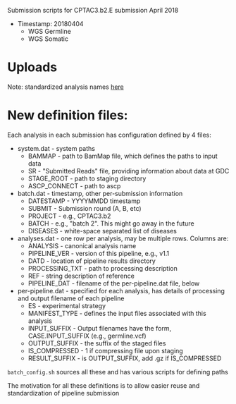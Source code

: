 Submission scripts for CPTAC3.b2.E submission April 2018

* Timestamp: 20180404
  * WGS Germline
  * WGS Somatic

# Uploads

Note: standardized analysis names [here][1]

[1]: https://docs.google.com/spreadsheets/d/1Q0GdJpyqJAJBAwk7VkI0Jbqtyldnm4qRjwLjxgLLxRE/edit#gid=1202137727

# New definition files:

Each analysis in each submission has configuration defined by 4 files:
* system.dat - system paths
  * BAMMAP - path to BamMap file, which defines the paths to input data
  * SR - "Submitted Reads" file, providing information about data at GDC
  * STAGE_ROOT - path to staging directory
  * ASCP_CONNECT - path to ascp
* batch.dat - timestamp, other per-submission information
  * DATESTAMP - YYYYMMDD timestamp
  * SUBMIT - Submission round (A, B, etc)
  * PROJECT - e.g., CPTAC3.b2
  * BATCH - e.g., "batch 2".  This might go away in the future
  * DISEASES - white-space separated list of diseases
* analyses.dat - one row per analysis, may be multiple rows.  Columns are:
  * ANALYSIS - canonical analysis name
  * PIPELINE_VER - version of this pipeline, e.g., v1.1
  * DATD - location of pipeline results directory
  * PROCESSING_TXT - path to processing description
  * REF - string description of reference
  * PIPELINE_DAT - filename of the per-pipeline.dat file, below
* per-pipeline.dat - specified for each analysis, has details of processing and output filename of each pipeline
  * ES - experimental strategy
  * MANIFEST_TYPE - defines the input files associated with this analysis
  * INPUT_SUFFIX - Output filenames have the form, CASE.INPUT_SUFFIX (e.g., germline.vcf)
  * OUTPUT_SUFFIX - the suffix of the staged files
  * IS_COMPRESSED - 1 if compressing file upon staging
  * RESULT_SUFFIX - is OUTPUT_SUFFIX, add .gz if IS_COMPRESSED

`batch_config.sh` sources all these and has various scripts for defining paths

The motivation for all these definitions is to allow easier reuse and standardization of pipeline submission
